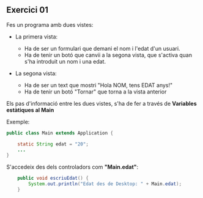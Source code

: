 ## Exercici 01

Fes un programa amb dues vistes:

- La primera vista:

    * Ha de ser un formulari que demani el nom i l'edat d'un usuari.
    * Ha de tenir un botó que canvii a la segona vista, que s'activa quan s'ha introduit un nom i una edat.

- La segona vista:

    * Ha de ser un text que mostri "Hola NOM, tens EDAT anys!"
    * Ha de tenir un botó "Tornar" que torna a la vista anterior

Els pas d'informació entre les dues vistes, s'ha de fer a través de **Variables estàtiques al Main**

Exemple: 


```java
public class Main extends Application {

    static String edat = "20";
    ...
}
```

S'accedeix des dels controladors com **"Main.edat"**:

```java
    public void escriuEdat() {
        System.out.println("Edat des de Desktop: " + Main.edat);
    }
```